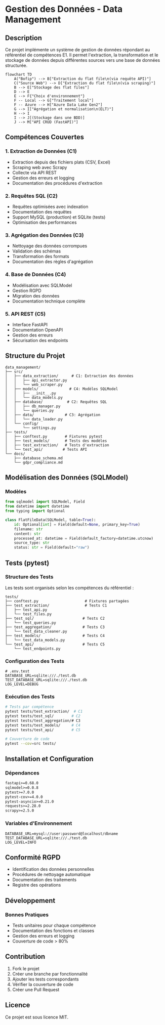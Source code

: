 # Gestion des Données - Data Management

## Description
Ce projet implémente un système de gestion de données répondant au référentiel de compétences E1. Il permet l'extraction, la transformation et le stockage de données depuis différentes sources vers une base de données structurée.


```mermaid
flowchart TD
    A("Bofip") --> B["Extraction du flat file\n(via requête API)"]
    C("Source Web") --> D["Extraction du flat file\n(via scraping)"]
    B --> E["Stockage des flat files"]
    D --> E
    E --> F{"Choix d'environnement"}
    F -- Local --> G["Traitement local"]
    F -- Azure --> H["Azure Data Lake Gen2"]
    G --> I["Agrégation et normalisation\n(ELT)"]
    H --> I
    I --> J[(Stockage dans une BDD)]
    J --> M["API CRUD (FastAPI)"]
```

## Compétences Couvertes

### 1. Extraction de Données (C1)
- Extraction depuis des fichiers plats (CSV, Excel)
- Scraping web avec Scrapy
- Collecte via API REST
- Gestion des erreurs et logging
- Documentation des procédures d'extraction

### 2. Requêtes SQL (C2)
- Requêtes optimisées avec indexation
- Documentation des requêtes
- Support MySQL (production) et SQLite (tests)
- Optimisation des performances

### 3. Agrégation des Données (C3)
- Nettoyage des données corrompues
- Validation des schémas
- Transformation des formats
- Documentation des règles d'agrégation

### 4. Base de Données (C4)
- Modélisation avec SQLModel
- Gestion RGPD
- Migration des données
- Documentation technique complète

### 5. API REST (C5)
- Interface FastAPI
- Documentation OpenAPI
- Gestion des erreurs
- Sécurisation des endpoints

## Structure du Projet
```
data_management/
├── src/
│   ├── data_extraction/      # C1: Extraction des données
│   │   ├── api_extractor.py
│   │   └── web_scraper.py
│   ├── models/              # C4: Modèles SQLModel
│   │   ├── __init__.py
│   │   └── data_models.py
│   ├── database/           # C2: Requêtes SQL
│   │   ├── db_manager.py
│   │   └── queries.py
│   ├── data/              # C3: Agrégation
│   │   └── data_loader.py
│   └── config/
│       └── settings.py
├── tests/                  
│   ├── conftest.py        # Fixtures pytest
│   ├── test_models/       # Tests des modèles
│   ├── test_extraction/   # Tests d'extraction
│   └── test_api/         # Tests API
└── docs/                  
    ├── database_schema.md
    └── gdpr_compliance.md
```

## Modélisation des Données (SQLModel)

### Modèles
```python
from sqlmodel import SQLModel, Field
from datetime import datetime
from typing import Optional

class FlatFileData(SQLModel, table=True):
    id: Optional[int] = Field(default=None, primary_key=True)
    filename: str
    content: str
    processed_at: datetime = Field(default_factory=datetime.utcnow)
    source_type: str
    status: str = Field(default="raw")
```

## Tests (pytest)

### Structure des Tests
Les tests sont organisés selon les compétences du référentiel :
```
tests/
├── conftest.py                     # Fixtures partagées
├── test_extraction/                # Tests C1
│   ├── test_api.py                
│   └── test_files.py              
├── test_sql/                      # Tests C2
│   └── test_queries.py
├── test_aggregation/              # Tests C3
│   └── test_data_cleaner.py
├── test_models/                   # Tests C4
│   └── test_data_models.py
└── test_api/                      # Tests C5
    └── test_endpoints.py
```

### Configuration des Tests
```env
# .env.test
DATABASE_URL=sqlite:///./test.db
TEST_DATABASE_URL=sqlite:///./test.db
LOG_LEVEL=DEBUG
```

### Exécution des Tests
```bash
# Tests par compétence
pytest tests/test_extraction/  # C1
pytest tests/test_sql/        # C2
pytest tests/test_aggregation/# C3
pytest tests/test_models/     # C4
pytest tests/test_api/        # C5

# Couverture de code
pytest --cov=src tests/
```

## Installation et Configuration

### Dépendances
```txt
fastapi>=0.68.0
sqlmodel>=0.0.8
pytest>=7.0.0
pytest-cov>=4.0.0
pytest-asyncio>=0.21.0
requests>=2.28.0
scrapy>=2.5.0
```

### Variables d'Environnement
```env
DATABASE_URL=mysql://user:password@localhost/dbname
TEST_DATABASE_URL=sqlite:///./test.db
LOG_LEVEL=INFO
```

## Conformité RGPD
- Identification des données personnelles
- Procédures de nettoyage automatique
- Documentation des traitements
- Registre des opérations

## Développement

### Bonnes Pratiques
- Tests unitaires pour chaque compétence
- Documentation des fonctions et classes
- Gestion des erreurs et logging
- Couverture de code > 80%

## Contribution
1. Fork le projet
2. Créer une branche par fonctionnalité
3. Ajouter les tests correspondants
4. Vérifier la couverture de code
5. Créer une Pull Request

## Licence
Ce projet est sous licence MIT.